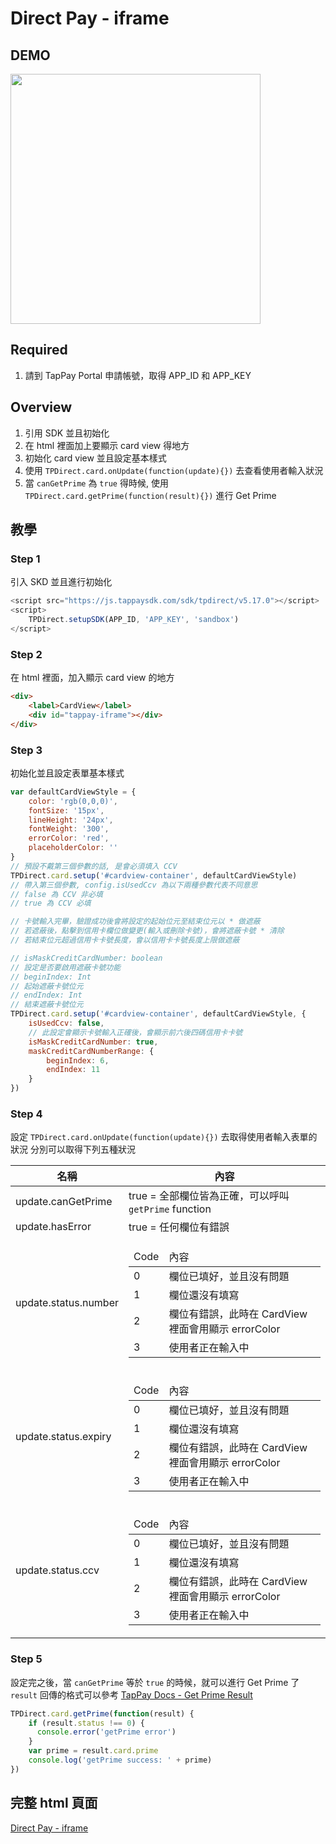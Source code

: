 # Direct Pay - iframe

## DEMO

<img src="https://media.giphy.com/media/3oxHQk8dTxGiyXatRm/giphy.gif" width="400px">

## Required

1. 請到 TapPay Portal 申請帳號，取得 APP_ID 和 APP_KEY

## Overview

1. 引用 SDK 並且初始化
2. 在 html 裡面加上要顯示 card view 得地方
3. 初始化 card view 並且設定基本樣式
4. 使用 `TPDirect.card.onUpdate(function(update){})` 去查看使用者輸入狀況
5. 當 `canGetPrime` 為 `true` 得時候, 使用 `TPDirect.card.getPrime(function(result){})` 進行 Get Prime

## 教學

### Step 1

引入 SKD 並且進行初始化

```javascript
<script src="https://js.tappaysdk.com/sdk/tpdirect/v5.17.0"></script>
<script>
    TPDirect.setupSDK(APP_ID, 'APP_KEY', 'sandbox')
</script>
```

### Step 2

在 html 裡面，加入顯示 card view 的地方

```html
<div>
    <label>CardView</label>
    <div id="tappay-iframe"></div>
</div>
```

### Step 3

初始化並且設定表單基本樣式

```javascript
var defaultCardViewStyle = {
    color: 'rgb(0,0,0)',
    fontSize: '15px',
    lineHeight: '24px',
    fontWeight: '300',
    errorColor: 'red',
    placeholderColor: ''
}
// 預設不戴第三個參數的話, 是會必須填入 CCV
TPDirect.card.setup('#cardview-container', defaultCardViewStyle)
// 帶入第三個參數, config.isUsedCcv 為以下兩種參數代表不同意思
// false 為 CCV 非必填
// true 為 CCV 必填

// 卡號輸入完畢，驗證成功後會將設定的起始位元至結束位元以 * 做遮蔽
// 若遮蔽後，點擊到信用卡欄位做變更(輸入或刪除卡號)，會將遮蔽卡號 * 清除
// 若結束位元超過信用卡卡號長度，會以信用卡卡號長度上限做遮蔽

// isMaskCreditCardNumber: boolean
// 設定是否要啟用遮蔽卡號功能
// beginIndex: Int
// 起始遮蔽卡號位元
// endIndex: Int
// 結束遮蔽卡號位元
TPDirect.card.setup('#cardview-container', defaultCardViewStyle, { 
    isUsedCcv: false,
    // 此設定會顯示卡號輸入正確後，會顯示前六後四碼信用卡卡號
    isMaskCreditCardNumber: true,
    maskCreditCardNumberRange: {
        beginIndex: 6, 
        endIndex: 11
    }
})
```

### Step 4

設定 `TPDirect.card.onUpdate(function(update){})` 去取得使用者輸入表單的狀況
分別可以取得下列五種狀況

| 名稱 | 內容 |
| -------- | -------- |
| update.canGetPrime  | true = 全部欄位皆為正確，可以呼叫 `getPrime` function |
| update.hasError     | true = 任何欄位有錯誤     |
| update.status.number| <table><thead><tr><td>Code</td><td>內容</td></tr></thead><tbody><tr><td>0</td><td>欄位已填好，並且沒有問題</td></tr><tr><td>1</td><td>欄位還沒有填寫</td></tr><tr><td>2</td><td>欄位有錯誤，此時在 CardView 裡面會用顯示 errorColor </td></tr><tr><td>3</td><td>使用者正在輸入中</td></tr></tbody></table> |
| update.status.expiry| <table><thead><tr><td>Code</td><td>內容</td></tr></thead><tbody><tr><td>0</td><td>欄位已填好，並且沒有問題</td></tr><tr><td>1</td><td>欄位還沒有填寫</td></tr><tr><td>2</td><td>欄位有錯誤，此時在 CardView 裡面會用顯示 errorColor </td></tr><tr><td>3</td><td>使用者正在輸入中</td></tr></tbody></table>     |
| update.status.ccv   | <table><thead><tr><td>Code</td><td>內容</td></tr></thead><tbody><tr><td>0</td><td>欄位已填好，並且沒有問題</td></tr><tr><td>1</td><td>欄位還沒有填寫</td></tr><tr><td>2</td><td>欄位有錯誤，此時在 CardView 裡面會用顯示 errorColor </td></tr><tr><td>3</td><td>使用者正在輸入中</td></tr></tbody></table>     |


### Step 5

設定完之後，當 `canGetPrime` 等於 `true` 的時候，就可以進行 Get Prime 了
`result` 回傳的格式可以參考 [TapPay Docs - Get Prime Result](https://docs.tappaysdk.com/tutorial/zh/web/front.html#get-prime)

```javascript
TPDirect.card.getPrime(function(result) {
    if (result.status !== 0) {
      console.error('getPrime error')
    }
    var prime = result.card.prime
    console.log('getPrime success: ' + prime)
})
```

## 完整 html 頁面

[Direct Pay - iframe](./example/index.html)